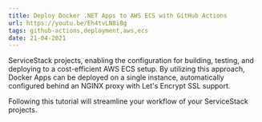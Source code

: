 ```yaml
---
title: Deploy Docker .NET Apps to AWS ECS with GitHub Actions
url: https://youtu.be/Eh4tvLN8i8g
tags: github-actions,deployment,aws,ecs
date: 21-04-2021
---
```


ServiceStack projects, enabling the configuration for building, testing, and deploying to a cost-efficient AWS ECS setup. By utilizing this approach, Docker Apps can be deployed on a single instance, automatically configured behind an NGINX proxy with Let's Encrypt SSL support. 

Following this tutorial will streamline your workflow of your ServiceStack projects.
